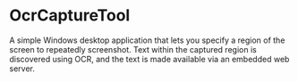 # OcrCaptureTool
A simple Windows desktop application that lets you specify a region of the screen to repeatedly screenshot. Text within the captured region is discovered using OCR, and the text is made available via an embedded web server.
